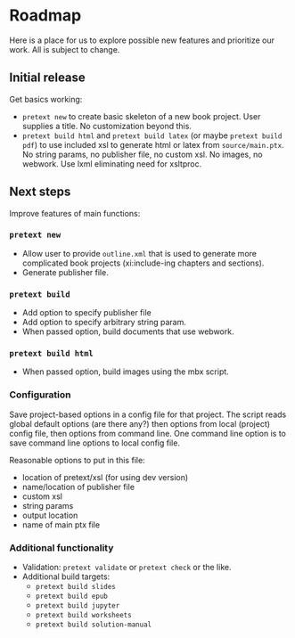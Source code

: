 # Roadmap

Here is a place for us to explore possible new features and prioritize our work.  All is subject to change.

## Initial release

Get basics working:

* `pretext new` to create basic skeleton of a new book project.  User supplies a title.  No customization beyond this.
* `pretext build html` and `pretext build latex` (or maybe `pretext build pdf`) to use included xsl to generate html or latex from `source/main.ptx`.  No string params, no publisher file, no custom xsl.  No images, no webwork.  Use lxml eliminating need for xsltproc.

## Next steps

Improve features of main functions:

### `pretext new`

* Allow user to provide `outline.xml` that is used to generate more complicated book projects (xi:include-ing chapters and sections).
* Generate publisher file.

### `pretext build`

* Add option to specify publisher file
* Add option to specify arbitrary string param.
* When passed option, build documents that use webwork.

### `pretext build html`

* When passed option, build images using the mbx script.

### Configuration

Save project-based options in a config file for that project.  The script reads global default options (are there any?) then options from local (project) config file, then options from command line.  One command line option is to save command line options to local config file.

Reasonable options to put in this file:

* location of pretext/xsl (for using dev version)
* name/location of publisher file
* custom xsl
* string params
* output location
* name of main ptx file

### Additional functionality

* Validation: `pretext validate` or `pretext check` or the like.  
* Additional build targets: 
  * `pretext build slides`
  * `pretext build epub`
  * `pretext build jupyter`
  * `pretext build worksheets`
  * `pretext build solution-manual`